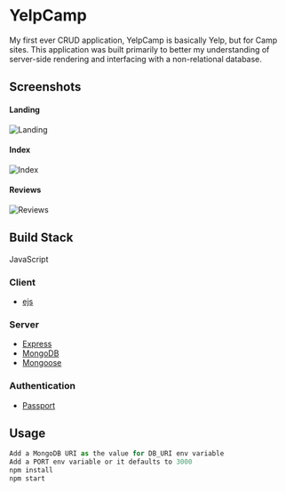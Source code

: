 # YelpCamp

My first ever CRUD application, YelpCamp is basically Yelp, but for Camp sites. This application was built primarily to better my understanding of server-side rendering and interfacing with a non-relational database. 


## Screenshots

#### Landing
![Landing](https://res.cloudinary.com/mlkmahmud/image/upload/v1566568782/Screenshot_80_dyj7ap.png)

#### Index
![Index](https://res.cloudinary.com/mlkmahmud/image/upload/v1566568657/Screenshot_82_nzixod.png)

#### Reviews
![Reviews](https://res.cloudinary.com/mlkmahmud/image/upload/v1566568850/Screenshot_83_j6y6ni.png)

## Build Stack
JavaScript

### Client
- [ejs](https://ejs.co/)

### Server
- [Express](https://expressjs.com/)
- [MongoDB](https://www.mongodb.com/)
- [Mongoose](https://mongoosejs.com/)

### Authentication
- [Passport](http://www.passportjs.org/)


## Usage
```JavaScript
Add a MongoDB URI as the value for DB_URI env variable
Add a PORT env variable or it defaults to 3000
npm install
npm start
```




